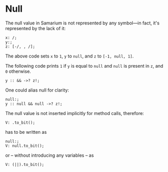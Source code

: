 # Null

The null value in Samarium is not represented by any symbol—in fact, it's
represented by the lack of it:
```sm
x: /;
y:;
z: [-/, , /];
```
The above code sets `x` to `1`, `y` to `null`, and `z` to `[-1, null, 1]`.

The following code prints `1` if `y` is equal to `null` and `null` is present in
`z`, and `0` otherwise.
```sm
y :: && ->? z!;
```
One could alias null for clarity:
```sm
null:;
y :: null && null ->? z!;
```

The null value is not inserted implicitly for method calls, therefore:
```sm
V: .to_bit();
```
has to be written as
```sm
null:;
V: null.to_bit();
```
or – without introducing any variables – as
```sm
V: (||).to_bit();
```
